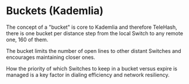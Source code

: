Buckets (Kademlia)
==================

The concept of a "bucket" is core to Kademlia and therefore TeleHash, there is one bucket per distance step from the local Switch to any remote one, 160 of them.

The bucket limits the number of open lines to other distant Switches and encourages maintaining closer ones.

How the priority of which Switches to keep in a bucket versus expire is managed is a key factor in dialing efficiency and network resiliency.